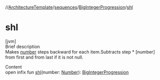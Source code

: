 //[ArchitectureTemplate](../../index.md)/[sequences](../index.md)/[BigIntegerProgression](index.md)/[shl](shl.md)



# shl  
[jvm]  
Brief description  
Makes [number]() steps backward for each item.Subtracts step * [number] from first and from last if it is not null.  
  
  
Content  
open infix fun [shl](shl.md)(number: [Number](https://kotlinlang.org/api/latest/jvm/stdlib/kotlin/-number/index.html)): [BigIntegerProgression](index.md)  



